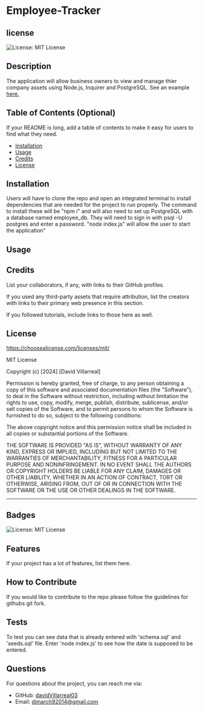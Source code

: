 # Employee-Tracker
## license
![License: MIT License](https://img.shields.io/badge/License-MIT-yellow.svg)



## Description

The application will allow business owners to view and manage thier company assets using Node.js, Inquirer and PostgreSQL.
See an example [here.](https://youtu.be/x8zlpm7RXys?si=TtRxvJAF9zCqi_4F)

## Table of Contents (Optional)

If your README is long, add a table of contents to make it easy for users to find what they need.

- [Installation](#installation)
- [Usage](#usage)
- [Credits](#credits)
- [License](#license)

## Installation

Users will have to clone the repo and open an integrated terminal to install dependencies that are needed for the project to run properly. The command to install these will be "npm i" and will also need to set up PostgreSQL with a database named employee_db. They will need to sign in with psql -U postgres and enter a password. "node index.js" will allow the user to start the application"

## Usage



## Credits

List your collaborators, if any, with links to their GitHub profiles.

If you used any third-party assets that require attribution, list the creators with links to their primary web presence in this section.

If you followed tutorials, include links to those here as well.

## License
https://choosealicense.com/licenses/mit/

MIT License

Copyright (c) [2024] [David Villarreal]

Permission is hereby granted, free of charge, to any person obtaining a copy
of this software and associated documentation files (the "Software"), to deal
in the Software without restriction, including without limitation the rights
to use, copy, modify, merge, publish, distribute, sublicense, and/or sell
copies of the Software, and to permit persons to whom the Software is
furnished to do so, subject to the following conditions:

The above copyright notice and this permission notice shall be included in all
copies or substantial portions of the Software.

THE SOFTWARE IS PROVIDED "AS IS", WITHOUT WARRANTY OF ANY KIND, EXPRESS OR
IMPLIED, INCLUDING BUT NOT LIMITED TO THE WARRANTIES OF MERCHANTABILITY,
FITNESS FOR A PARTICULAR PURPOSE AND NONINFRINGEMENT. IN NO EVENT SHALL THE
AUTHORS OR COPYRIGHT HOLDERS BE LIABLE FOR ANY CLAIM, DAMAGES OR OTHER
LIABILITY, WHETHER IN AN ACTION OF CONTRACT, TORT OR OTHERWISE, ARISING FROM,
OUT OF OR IN CONNECTION WITH THE SOFTWARE OR THE USE OR OTHER DEALINGS IN THE
SOFTWARE.

---

## Badges

![License: MIT License](https://img.shields.io/badge/License-MIT-yellow.svg)

## Features

If your project has a lot of features, list them here.

## How to Contribute

If you would like to contribute to the repo please follow the guidelines for githubs git fork.

## Tests

To test you can see data that is already entered with 'schema.sql' and 'seeds.sql' file. Enter 'node index.js' to see how the date is supposed to be entered.

## Questions
For questions about the project, you can reach me via:
- GitHub: [davidVillarreal03](https://github.com/davidVillarreal03)
- Email: djmarch92014@gmail.com

